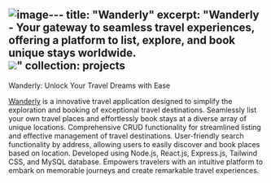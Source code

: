 ![image](https://github.com/ARKAPRABHA-SANYAL/arkaprabhasanyal.github.io/assets/132127676/523592c3-9a9d-4119-89bd-d7bacdd3fdad)---
title: "Wanderly"
excerpt: "Wanderly - Your gateway to seamless travel experiences, offering a platform to list, explore, and book unique stays worldwide.<br/><img src='/arkaprabhasanyal.github.io/images/wanderly.png'>"
collection: projects
---

Wanderly: Unlock Your Travel Dreams with Ease

[Wanderly](https://github.com/ARKAPRABHA-SANYAL/Wanderly) is a innovative travel application designed to simplify the exploration and booking of exceptional travel destinations.
Seamlessly list your own travel places and effortlessly book stays at a diverse array of unique locations.
Comprehensive CRUD functionality for streamlined listing and effective management of travel destinations.
User-friendly search functionality by address, allowing users to easily discover and book places based on location.
Developed using Node.js, React.js, Express.js, Tailwind CSS, and MySQL database.
Empowers travelers with an intuitive platform to embark on memorable journeys and create remarkable travel experiences.




